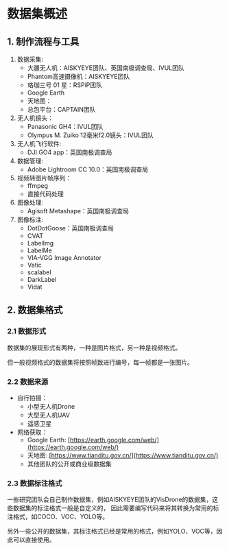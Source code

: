 # 数据集概述

## 1. 制作流程与工具

1. 数据采集:
    - 大疆无人机：AISKYEYE团队、英国南极调查局、IVUL团队
    - Phantom高速摄像机：AISKYEYE团队
    - 珞珈三号 01 星：RSPiP团队
    - Google Earth
    - 天地图：
    - 总包平台：CAPTAIN团队
2. 无人机镜头：
    - Panasonic GH4：IVUL团队
    - Olympus M. Zuiko 12毫米f2.0镜头：IVUL团队
3. 无人机飞行软件:
    - DJI GO4 app：英国南极调查局
4. 数据管理:
    - Adobe Lightroom CC 10.0：英国南极调查局
5. 视频转图片帧序列：
    - ffmpeg
    - 直接代码处理
6. 图像处理:
    - Agisoft Metashape：英国南极调查局
7. 图像标注:
    - DotDotGoose：英国南极调查局
    - CVAT
    - LabelImg
    - LabelMe
    - VIA-VGG Image Annotator
    - Vatic
    - scalabel
    - DarkLabel
    - Vidat

## 2. 数据集格式

### 2.1 数据形式

数据集的展现形式有两种，一种是图片格式，另一种是视频格式。

但一般视频格式的数据集将按照帧数进行编号，每一帧都是一张图片。

### 2.2 数据来源

- 自行拍摄：
    - 小型无人机Drone
    - 大型无人机UAV
    - 遥感卫星
- 网络获取：
    - Google Earth: [https://earth.google.com/web/](https://earth.google.com/web/)
    - 天地图: [https://www.tianditu.gov.cn/](https://www.tianditu.gov.cn/)
    - 其他团队的公开或商业级数据集

### 2.3 数据标注格式

一些研究团队会自己制作数据集，例如AISKYEYE团队的VisDrone的数据集，这些数据集的标注格式一般是自定义的，
因此需要编写代码来将其转换为常用的标注格式，如COCO、VOC、YOLO等。

另外一些公开的数据集，其标注格式已经是常用的格式，例如YOLO、VOC等，因此可以直接使用。




